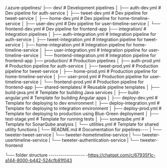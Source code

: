 /.azure-pipelines/
├── dev/                          # Development pipelines
│   ├── auth-dev.yml              # Dev pipeline for auth-service
│   ├── tweet-dev.yml             # Dev pipeline for tweet-service
│   ├── home-dev.yml              # Dev pipeline for home-timeline-service
│   ├── user-dev.yml              # Dev pipeline for user-timeline-service
│   └── frontend-dev.yml          # Dev pipeline for frontend-app
├── integration/                  # Integration pipelines
│   ├── auth-integration.yml      # Integration pipeline for auth-service
│   ├── tweet-integration.yml     # Integration pipeline for tweet-service
│   ├── home-integration.yml      # Integration pipeline for home-timeline-service
│   ├── user-integration.yml      # Integration pipeline for user-timeline-service
│   └── frontend-integration.yml  # Integration pipeline for frontend-app
├── production/                   # Production pipelines
│   ├── auth-prod.yml             # Production pipeline for auth-service
│   ├── tweet-prod.yml            # Production pipeline for tweet-service
│   ├── home-prod.yml             # Production pipeline for home-timeline-service
│   ├── user-prod.yml             # Production pipeline for user-timeline-service
│   └── frontend-prod.yml         # Production pipeline for frontend-app
├── shared-templates/             # Reusable pipeline templates
│   ├── build-java.yml            # Template for building Java services
│   ├── build-angular.yml         # Template for building Angular apps
│   ├── deploy-dev.yml            # Template for deploying to dev environment
│   ├── deploy-integration.yml    # Template for deploying to integration environment
│   ├── deploy-prod.yml           # Template for deploying to production using Blue-Green deployment
│   ├── test-stage.yml            # Template for running tests
│   ├── sonarqube.yml             # Template for SonarQube analysis
│   └── utilities.yml             # Template for shared utility functions
|
└── README.md                     # Documentation for pipelines----
|
└── tweeter-tweet-service
|
└── tweeter-hometimeline-service
|
└── tweeter-usertimeline-service
|
└── tweeter-authentication-service
|
└── tweeter-frontend

└── folder structure ------------------ -https://chatgpt.com/c/67935f1c-a144-8000-b442-524cfb81f043
